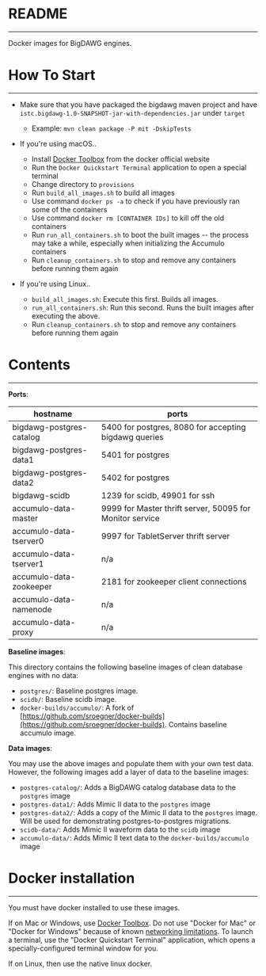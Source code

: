 # README #
---

Docker images for BigDAWG engines.

# How To Start
---

* Make sure that you have packaged the bigdawg maven project and have `istc.bigdawg-1.0-SNAPSHOT-jar-with-dependencies.jar` under `target`
	* Example: `mvn clean package -P mit -DskipTests`

* If you're using macOS..
	* Install [Docker Toolbox](https://www.docker.com/products/docker-toolbox) from the docker official website
	* Run the `Docker Quickstart Terminal` application to open a special terminal
	* Change directory to `provisions`
	* Run `build_all_images.sh` to build all images
	* Use command `docker ps -a` to check if you have previously ran some of the containers
	* Use command `docker rm [CONTAINER IDs]` to kill off the old containers
	* Run `run_all_containers.sh` to boot the built images -- the process may take a while, especially when initializing the Accumulo containers
	* Run `cleanup_containers.sh` to stop and remove any containers before running them again

* If you're using Linux..
	* `build_all_images.sh`: Execute this first. Builds all images.
	* `run_all_containers.sh`: Run this second. Runs the built images after executing the above.
	* Run `cleanup_containers.sh` to stop and remove any containers before running them again
	
# Contents
---

**Ports**:

| hostname                 | ports |
| ------------------------ | ------------------------------------------------------|
| bigdawg-postgres-catalog | 5400 for postgres, 8080 for accepting bigdawg queries |
| bigdawg-postgres-data1   | 5401 for postgres |
| bigdawg-postgres-data2   | 5402 for postgres |
| bigdawg-scidb            | 1239 for scidb, 49901 for ssh |
| accumulo-data-master     | 9999 for Master thrift server, 50095 for Monitor service |
| accumulo-data-tserver0   | 9997 for TabletServer thrift server |
| accumulo-data-tserver1   | n/a |
| accumulo-data-zookeeper  | 2181 for zookeeper client connections |
| accumulo-data-namenode   | n/a |
| accumulo-data-proxy      | n/a |


**Baseline images**: 

This directory contains the following baseline images of clean database engines with no data:

* `postgres/`: Baseline postgres image.
* `scidb/`: Baseline scidb image.
* `docker-builds/accumulo/`: A fork of [https://github.com/sroegner/docker-builds](https://github.com/sroegner/docker-builds). Contains baseline accumulo image.

**Data images**: 

You may use the above images and populate them with your own test data. However, the following images add a layer of data to the baseline images:

* `postgres-catalog/`: Adds a BigDAWG catalog database data to the `postgres` image
* `postgres-data1/`: Adds Mimic II data to the `postgres` image
* `postgres-data2/`: Adds a copy of the Mimic II data to the `postgres` image. Will be used for demonstrating postgres-to-postgres migrations.
* `scidb-data/`: Adds Mimic II waveform data to the `scidb` image
* `accumulo-data/`: Adds Mimic II text data to the `docker-builds/accumulo` image

# Docker installation
---

You must have docker installed to use these images.

If on Mac or Windows, use [Docker Toolbox](https://docs.docker.com/toolbox/overview/). Do not use "Docker for Mac" or "Docker for Windows" because of known [networking limitations](https://docs.docker.com/docker-for-mac/networking/#/known-limitations-use-cases-and-workarounds). To launch a terminal, use the "Docker Quickstart Terminal" application, which opens a specially-configured terminal window for you.

If on Linux, then use the native linux docker.	
